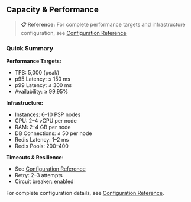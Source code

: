 ## Capacity & Performance

> **📋 Reference:** For complete performance targets and infrastructure configuration, see [Configuration Reference](../runtime/configuration-reference.md)

### Quick Summary

**Performance Targets:**
- TPS: 5,000 (peak)
- p95 Latency: ≤ 150 ms
- p99 Latency: ≤ 300 ms
- Availability: ≥ 99.95%

**Infrastructure:**
- Instances: 6–10 PSP nodes
- CPU: 2–4 vCPU per node
- RAM: 2–4 GB per node
- DB Connections: ≤ 50 per node
- Redis Latency: 1–2 ms
- Redis Pools: 200–400

**Timeouts & Resilience:**
- See [Configuration Reference](../runtime/configuration-reference.md#timeout-configuration)
- Retry: 2–3 attempts
- Circuit breaker: enabled

For complete configuration details, see [Configuration Reference](../runtime/configuration-reference.md).


